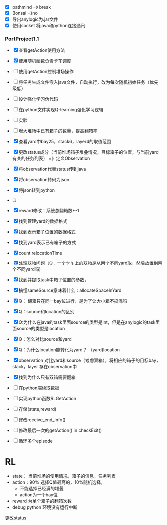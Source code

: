 ### 

- [x] pathmind =》 break
- [x] Bonsai =》no
- [x] 导出anylogic为.jar文件
- [x] 使用socket 将java和python连接通讯     

### PortProject1.1





- [x] 查看getAction使用方法
- [x] 使用随机函数负责卡车调度
- [ ] 使用getAction控制堆场操作
- [ ] 将任务生成文件嵌入java文件，自动执行，改为每次随机初始任务（优先级低）
- [ ] 设计强化学习伪代码
- [ ] 在python文件实现Q-learning强化学习逻辑
- [ ] 实验
- [ ] 增大堆场中已有箱子的数量，提高翻箱率
- [x] 查看yard中bay25，stack6，layer4的取值范围
- [x] 更改status成分（当前堆场箱子堆叠情况，目标箱子的位置，与当前yard有关的任务列表） =》定义Observation
- [x] 将observation代替status传到java
- [x] 将observation转码为json
- [x] 将json转到python
- [ ] 
- [x] reward修改：系统总翻箱数*-1
- [x] 找到管理yard的数据格式
- [x] 找到表示箱子位置的数据格式
- [x] 找到yard表示已有箱子的方式
- [x] count relocationTime
- [x] 处理双箱问题（Q：一个卡车上的双箱是从两个不同yard取，然后放置到两个不同yard吗)
- [x] 找到并提取task中箱子位置的参数，
- [x] 搞懂sameSource意味着什么：allocateSpaceInYard
- [x] Q： 翻箱只在同一bay位进行，是为了让大小箱不搞混吗
- [x] Q：source和location的区别
- [x] Q:为什么在java的task里面source的类型是int，但是在anylogic的task里面source的类型是location
- [x] Q：怎么对比source和yard
- [x] Q：为什么location能转化为yard？   （yard)location
- [x] observation    对比yard和source（考虑双箱），将相应的箱子的目标bay，stack，layer 存在observation中
- [x] 找到为什么只有双箱需要翻箱
- [ ] 在python端读取数据
- [ ] 实现python函数RLGetAction
- [ ] 存储(state,reward)
- [ ] 修改receive_end_info()
- [ ] 修改最后一次的getAction()  in checkExit()
- [ ] 循环多个episode





# RL

- state： 当前堆场的使用情况，箱子的信息，任务列表
- action：90% 选择Q值最高的，10%随机选择，
  - 不能选择已经满的堆叠
  - action为一个bay位
- reward 为单个箱子的翻箱次数
- debug  python 环境没有运行中断









更改status

















